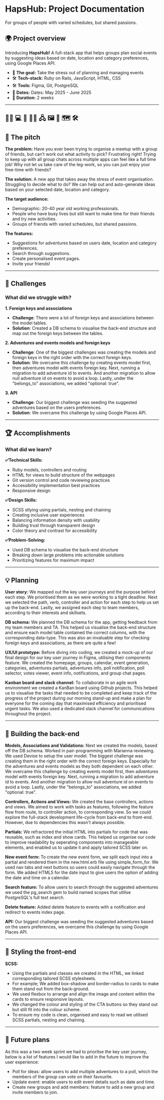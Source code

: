 # HapsHub: Project Documentation
For groups of people with varied schedules, but shared passions. 

## 🌍 Project overview
Introducing **HapsHub!** A full-stack app that helps groups plan social events by suggesting ideas based on date, location  and category preferences, using Google Places API.
‍
- 🎯 **The goal:** Take the stress out of planning and managing events
- 🛠 **Tech-stack:** Ruby on Rails, JavaScript, HTML, CSS
- 🛠 **Tools:** Figma, Git, PostgreSQL
‍
- 📆 **Dates:** Dates: May 2025 - June 2025
- 📆 **Duration:** 2 weeks 

---
## 🧑‍🔬 💻  📐 📐✅  🖧 🖼️ 👥 🗺️ 🛠
## 📣 The pitch

**The problem:**
Have you ever been trying to organise a meetup with a group of friends, but can’t work out what activity to pick? Frustrating right! Trying to keep up with all group chats across multiple apps can feel like a full time job! Why not let us take care of the leg-work, so you can just enjoy your free-time with friends? 

**The solution:**
A new app that takes away the stress of event organisation. Struggling to decide what to do? We can help out and auto-generate ideas based on your selected date, location and category. 

**The target audience:**
- Demographic: 20-40 year old working professionals. 
- People who have busy lives but still want to make time for their friends and try new activities.
- Groups of friends with varied schedules, but shared passions. 

**The features:**
- Suggestions for adventures based on users date, location and category preferences.
- Search  through suggestions.
- Create personalised event pages.
- Invite your friends! 

---

## 🚧 Challenges

### What did we struggle with?

**1. Foreign keys and associations**
- **Challenge**: There were a lot of foreign keys and associations between the model tables.
- **Solution**: Created a DB schema to visualise the back-end structure and map out the foreign keys between the tables.

**2. Adventures and events models and foreign keys**
- **Challenge**: One of the biggest challenges was creating the models and foreign keys in the right order with the correct foreign keys.
- **Solution**: We overcame this challenge by creating events model first, then adventures model with events foreign key. Next, running a migration to add adventure id to events. And another migration to allow null adventure id on events to avoid a loop.  Lastly, under the "belongs_to" associations, we added "optional: true".

**3. API**
- **Challenge**: Our biggest challenge was seeding the suggested adventures based on the users preferences.
- **Solution**: We overcame this challenge by using Google Places API.

---

## 🏆 Accomplishments

### What did we learn?

**✅Technical Skills:**
- Ruby models, controllers and routing
- HTML for views to build structure of the webpages
- Git version control and code reviewing practices
- Accessibility implementation best practices
- Responsive design

**✅Design Skills:**
- SCSS stlying using partials, nesting and chaining
- Creating inclusive user experiences
- Balancing information density with usability
- Building trust through transparent design
- Color theory and contrast for accessibility

**✅Problem-Solving:**
- Used DB schema to visualise the back-end structure
- Breaking down large problems into actionable solutions
- Prioritizing features for maximum impact

---

## 💡 Planning

**User story:**
We mapped out the key user journeys and the purpose behind each step. We prioritised them as we were working to a tight deadline. Next we selected the path, verb, controller and action for each step to help us set up the back-end. Lastly, we assigned each step to team members, according to their interests and skillsets.

**DB schema:**
We planned the DB schema for the app, getting feedback from my team members and TA. This helped us visualise the back-end structure and ensure each model table contained the correct columns, with the corresponding data-type. This was also an invaluable step for checking foreign keys and associations, as there are quite a few! 

**UX/UI prototype:**
Before diving into coding, we created a mock-up of our final design for our key user journey in Figma, utilising their components feature. We created the homepage, groups, calendar, event generation, categories, adventures partials, adventures info, poll notification, poll selector, votes viewer, event info, notifications, and group chat pages. 

**Kanban board and slack channel:**
To collaborate in an agile work environment we created a KanBan board using Github projects. This helped us to visualise the tasks that needed to be completed and keep track of the progress of the project during our morning stand-up and make a plan for everyone for the coming day that maximised efficiency and prioritised urgent tasks. We also used a dedicated slack channel for communications throughout the project.

---

## 🔧 Building the back-end

**Models, Associations and Validations:**
Next we created the models, based off the DB schema. Worked in pair-programming with Marianna reviewing. We used Devise to setup the user model. The biggest  challenge was creating them in the right order with the correct foreign keys. Especially for the adventures and events models as they both dependent on each other. We overcame this challenge by creating events model first, then adventures model with events foreign key. Next, running a migration to add adventure id to events. And another migration to allow null adventure id on events to avoid a loop.  Lastly, under the "belongs_to" associations, we added "optional: true".

**Controllers, Actions and Views:**
We created the base controllers, actions and views. We aimed to work with tasks as features, following the feature flow from route, to controller action, to corresponding view. So we could explore the full-stack development life-cycle from back-end to front-end. However, due to dependencies this wasn't always possible.

**Partials:**
We refractored the initial HTML into partials for code that was reusable, such as index and show cards. This helped us organise our code to improve readability by seperating components into manageable elements, and enabled us to update it and apply tailored SCSS later on.

**New event form:**
To create the new event form, we split each input into a partial and rendered them in the new.html.erb file using simple_form_for. We used nav tabs and next buttons so users could easily navigate through the form. We added HTML5 for the date input to give users the option of adding the date and time on a calendar.

**Search feature:**
To allow users to search through the suggested adventures we used the pg_search gem to build named scopes that utilise PostgreSQL's full text search.

**Delete feature:**
Added delete feature to events with a notification and redirect to events index page.

**API:**
Our biggest challenge was seeding the suggested adventures based on the users preferences, we overcame this challenge by using Google Places API.

---

## 🎨 Styling the front-end

**SCSS:**
- Using the partials and classes we created in the HTML, we linked corresponding tailored SCSS stylesheets.
- For example; We added box-shadow and border-radius to cards to make them stand out from the back-ground. 
- We used flexbox to arrange and align the image and content within the cards to ensure responsive layouts.
- We changed the colour and styling of the CTA buttons so they stand out but still fit into the colour scheme.
- To ensure my code is clean, organised and easy to read we utilised SCSS partials, nesting and chaining.

---

## 🚀 Future plans

As this was a two week sprint we had to prioritse the key user journey, below is a list of features I would like to add in the future to improve the user experience:
- Poll for ideas: allow users to add multiple adventures to a poll, which the members of the group can vote on their favourite.
- Update event: enable users to edit event details such as date and time.
- Create new groups and add members: feature to add a new group and invite members to join.
